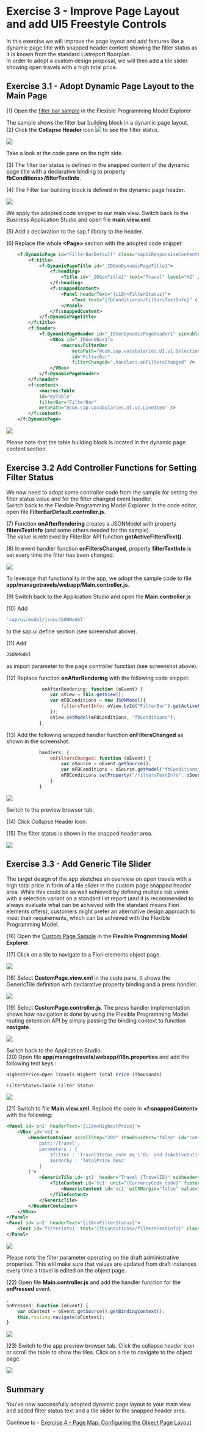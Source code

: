 # Exercise 3 - Improve Page Layout and add UI5 Freestyle Controls

In this exercise we will improve the page layout and add features like a dynamic page title with snapped header content showing the filter status as it is known from the standard Listreport floorplan.\
In order to adopt a custom design proposal, we will then add a tile slider showing open travels with a high total price.
## Exercise 3.1 - Adopt Dynamic Page Layout to the Main Page

(1) Open the [filter bar sample](https://ui5.sap.com/test-resources/sap/fe/core/fpmExplorer/index.html#/buildingBlocks/filterBar/filterBarDefault) in the Flexible Programming Model Explorer

The sample shows the filter bar building block in a dynamic page layout.\
(2) Click the **Collapse Header** icon ![](./images/image3.png) to see the filter status.

![](./images/image1.png)

Take a look at the code pane on the right side.

(3) The filter bar status is defined in the snapped content of the dynamic page title with a declarative binding to property **fbConditions>/filterTextInfo**.

(4) The Filter bar building block is defined in the dynamic page header.

![](./images/image4.png)

We apply the adopted code snippet to our main view.
Switch back to the Business Application Studio and open file **main.view.xml**.

(5) Add a declaration to the sap.f library to the header.

(6) Replace the whole **\<Page\>** section with the adopted code snippet:

```xml
    <f:DynamicPage id="FilterBarDefault" class="sapUiResponsiveContentPadding">
        <f:title>
            <f:DynamicPageTitle id="_IDGenDynamicPageTitle1">
                <f:heading>
                    <Title id="_IDGenTitle1" text="Travel" level="H2" />
                </f:heading>
                <f:snappedContent>
                    <Panel headerText="{i18n>FilterStatus}">
                        <Text text="{fbConditions>/filtersTextInfo}" class="sapUiTinyMargin" />
                    </Panel>
                </f:snappedContent>
            </f:DynamicPageTitle>
        </f:title>
        <f:header>
            <f:DynamicPageHeader id="_IDGenDynamicPageHeader1" pinnable="true">
                <VBox id="_IDGenVBox1">
                    <macros:FilterBar 
                        metaPath="@com.sap.vocabularies.UI.v1.SelectionFields" 
                        id="FilterBar" 
                        filterChanged=".handlers.onFiltersChanged" />
                </VBox>
            </f:DynamicPageHeader>
        </f:header>
        <f:content>
            <macros:Table 
            id="myTable" 
            filterBar="FilterBar" 
            metaPath="@com.sap.vocabularies.UI.v1.LineItem" />
        </f:content>
    </f:DynamicPage>
```

![](./images/image6.png)

Please note that the table building block is located in the dynamic page content section.

## Exercise 3.2 Add Controller Functions for Setting Filter Status

We now need to adopt some controller code from the sample for setting the filter status value and for the filter changed event handler.\
Switch back to the Flexible Programming Model Explorer. In the code editor, open file **FilterBarDefault.controller.js**.

(7) Function **onAfterRendering** creates a JSONModel with property **filtersTextInfo** (and some others needed for the sample).\
The value is retrieved by FilterBar API function **getActiveFiltersText()**.

(8) In event handler function **onFiltersChanged**, property **filterTextInfo** is set every time the filter has been changed.

![](./images/image8.png)

To leverage that functionality in the app, we adopt the sample code to file **app/managetravels/webapp/Main.controller.js**.

(9) Switch back to the Application Studio and open file **Main.controller.js**

(10) Add 
```js 
'sap/ui/model/json/JSONModel'
``` 
to the sap.ui.define section (see screenshot above).

(11) Add 
```js
JSONModel
``` 
as import parameter to the page controller function (see screenshot above).

(12) Replace function **onAfterRendering** with the following code snippet:
```js
             onAfterRendering: function (oEvent) {
				var oView = this.getView();
				var mFBConditions = new JSONModel({
					filtersTextInfo: oView.byId("FilterBar").getActiveFiltersText()
				});
				oView.setModel(mFBConditions, "fbConditions");
			},
```
(13) Add the following wrapped handler function **onFiltersChanged** as shown in the screenshot.
```js
            handlers: {
				onFiltersChanged: function (oEvent) {
					var oSource = oEvent.getSource();
					var mFBConditions = oSource.getModel("fbConditions");
					mFBConditions.setProperty("/filtersTextInfo", oSource.getActiveFiltersText());
				}             
			}
```
![](./images/image9.png)

Switch to the preview browser tab.

(14) Click Collapse Header Icon.

(15) The filter status is shown in the snapped header area.

![](./images/image10a.png)

## Exercise 3.3 - Add Generic Tile Slider

The target design of the app sketches an overview on open travels with a high total price in form of a tile slider in the custom page snapped header area. While this could be as well achieved by defining multiple tab views with a selection variant on a standard list report (and it is recommended to always evaluate what can be achieved with the standard means Fiori elements offers), customers might prefer an alternative design approach to meet their requirements, which can be achieved with the Flexible Programming Model.

(16) Open the [Custom Page Sample](https://ui5.sap.com/test-resources/sap/fe/core/fpmExplorer/index.html#/customElements/customElementsOverview/customPageContent) in the **Flexible Programming Model Explorer**.

(17) Click on a tile to navigate to a Fiori elements object page.

![](./images/image10b.png)

(18) Select **CustomPage.view.xml** in the code pane. It shows the GenericTile definition with declarative property binding and a press handler.

![](./images/image12.png)

(19) Select **CustomPage.controller.js**. The press handler implementation shows how navigation is done by using the Flexible Programming Model routing extension API by simply passing the binding context to function **navigate**.

![](./images/image14.png)

Switch back to the Application Studio.\
(20) Open file **app/managetravels/webapp/i18n.properties** and add the following text keys :

```js
HighestPrice=Open Travels Highest Total Price (Thousands)

FilterStatus=Table Filter Status
```

![](./images/image16.png)

(21) Switch to file **Main.view.xml**. Replace the code in **\<f:snappedContent\>** with the following:

```xml
<Panel id='pn1' headerText='{i18n>HighestPrice}'>
    <VBox id='vb1'>
        <HeaderContainer scrollStep="200" showDividers="false" id="container1" content="{
            path:'/Travel', 
            parameters : {
                $filter : 'TravelStatus_code eq \'O\' and IsActiveEntity eq false or SiblingEntity/IsActiveEntity eq null',
                $orderby : 'TotalPrice desc'
            }
        }">
            <GenericTile id='gt1' header="Travel {TravelID}" subheader="{Description}" press=".handlers.onPressed" class="sapUiTinyMarginTop tileLayout">
                <TileContent id='tc1' unit="{CurrencyCode_code}" footer="{to_Customer/LastName}">
                    <NumericContent id='nc1' withMargin="false" value="{TotalPrice}" valueColor="Good" scale="k" />
                </TileContent>
            </GenericTile>
        </HeaderContainer>
    </VBox>
</Panel>
<Panel id='pn2' headerText="{i18n>FilterStatus}">
    <Text id='filterInfo1' text="{fbConditions>/filtersTextInfo}" class="sapUiTinyMargin" />
</Panel>
```

![](./images/image18.png)

Please note the filter parameter operating on the draft administrative properties. This will make sure that values are updated from draft instances every time a travel is edited on the object page.

(22) Open file **Main.controller.js** and add the handler function for the **onPressed** event.

```js
,
onPressed: function (oEvent) {
    var oContext = oEvent.getSource().getBindingContext();
    this.routing.navigate(oContext);
}
```

![](./images/image19.png)

(23) Switch to the app preview browser tab. Click the collapse header icon or scroll the table to show the tiles. Click on a tile to navigate to the object page.

![](./images/image20.png)

## Summary

You've now successfully adopted dynamic page layout to your main view and added filter status text and a tile slider to the snapped header area.

Continue to - [Exercise 4 - Page Map: Configuring the Object Page Layout](../ex4/README.md)